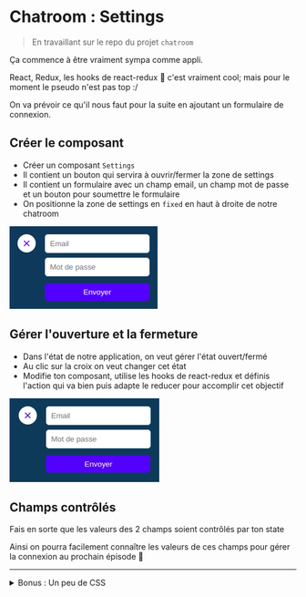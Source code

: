 # Chatroom : Settings

> En travaillant sur le repo du projet `chatroom`

Ça commence à être vraiment sympa comme appli.

React, Redux, les hooks de react-redux :tada: c'est vraiment cool; mais pour le moment le pseudo n'est pas top :/

On va prévoir ce qu'il nous faut pour la suite en ajoutant un formulaire de connexion.

## Créer le composant

- Créer un composant `Settings`
- Il contient un bouton qui servira à ouvrir/fermer la zone de settings
- Il contient un formulaire avec un champ email, un champ mot de passe et un bouton pour soumettre le formulaire
- On positionne la zone de settings en `fixed` en haut à droite de notre chatroom

![resultat](resultat2.png)

## Gérer l'ouverture et la fermeture

- Dans l'état de notre application, on veut gérer l'état ouvert/fermé
- Au clic sur la croix on veut changer cet état
- Modifie ton composant, utilise les hooks de react-redux et définis l'action qui va bien puis adapte le reducer pour accomplir cet objectif

![resultat](suite2.gif)

## Champs contrôlés

Fais en sorte que les valeurs des 2 champs soient contrôlés par ton state

Ainsi on pourra facilement connaître les valeurs de ces champs pour gérer la connexion au prochain épisode :tada:

---

<details>
  <summary>
    Bonus : Un peu de CSS
  </summary>

## Animation

Fais en sorte d'avoir une transition sur l'affichage du formulaire, adapte ton code et exploite CSS pour cela

![resultat](bonus2.gif)

</details>
